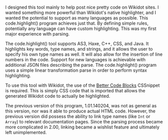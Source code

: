 I designed this tool mainly to help post nice pretty code on Wikidot sites. I wanted something more powerful than Wikidot's native highlighter, and I wanted the potential to support as many languages as possible. This code.highlight() program achieves just that. By defining simple rules, potentially any language can have custom highlighting. This was my first major experience with parsing.

The code.highlight() tool supports AS3, Haxe, C++, CSS, and Java. It highlights key words, type names, and strings, and it allows the user to specify his own type names as well. It will also allow for the insertion of line numbers in the code. Support for new languages is achievable with additional JSON files describing the parse. The code.highlight() program uses a simple linear transformation parse in order to perform syntax highlighting.

To use this tool with Wikidot, the use of the [Better Code Blocks](http://css.wikidot.com/cssnippet:better-code-blocks) CSSnippet is required. This is simply CSS code that is imported that allows the generated Wikidot code to actually be highlighted.

The previous version of this program, 1.01.140204, was not as general as this version, nor was it able to produce actual HTML code. However, the previous version did possess the ability to link type names (like `Int` or `Array`) to relevant documentation pages. Since the parsing process became more complicated in 2.00, linking became a wishlist feature and ultimately left unimplemented.
